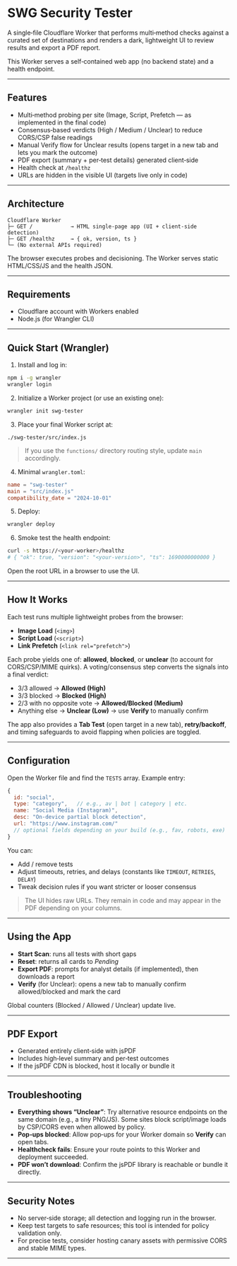 # SWG Security Tester

A single‑file Cloudflare Worker that performs multi‑method checks against a curated set of destinations and renders a dark, lightweight UI to review results and export a PDF report.

This Worker serves a self‑contained web app (no backend state) and a health endpoint.

---

## Features

* Multi‑method probing per site (Image, Script, Prefetch — as implemented in the final code)
* Consensus‑based verdicts (High / Medium / Unclear) to reduce CORS/CSP false readings
* Manual Verify flow for Unclear results (opens target in a new tab and lets you mark the outcome)
* PDF export (summary + per‑test details) generated client‑side
* Health check at `/healthz`
* URLs are hidden in the visible UI (targets live only in code)

---

## Architecture

```
Cloudflare Worker
├─ GET /            → HTML single‑page app (UI + client‑side detection)
├─ GET /healthz     → { ok, version, ts }
└─ (No external APIs required)
```

The browser executes probes and decisioning. The Worker serves static HTML/CSS/JS and the health JSON.

---

## Requirements

* Cloudflare account with Workers enabled
* Node.js (for Wrangler CLI)

---

## Quick Start (Wrangler)

1. Install and log in:

```bash
npm i -g wrangler
wrangler login
```

2. Initialize a Worker project (or use an existing one):

```bash
wrangler init swg-tester
```

3. Place your final Worker script at:

```
./swg-tester/src/index.js
```

> If you use the `functions/` directory routing style, update `main` accordingly.

4. Minimal `wrangler.toml`:

```toml
name = "swg-tester"
main = "src/index.js"
compatibility_date = "2024-10-01"
```

5. Deploy:

```bash
wrangler deploy
```

6. Smoke test the health endpoint:

```bash
curl -s https://<your-worker>/healthz
# { "ok": true, "version": "<your-version>", "ts": 1690000000000 }
```

Open the root URL in a browser to use the UI.

---

## How It Works

Each test runs multiple lightweight probes from the browser:

* **Image Load** (`<img>`)
* **Script Load** (`<script>`)
* **Link Prefetch** (`<link rel="prefetch">`)

Each probe yields one of: **allowed**, **blocked**, or **unclear** (to account for CORS/CSP/MIME quirks). A voting/consensus step converts the signals into a final verdict:

* 3/3 allowed → **Allowed (High)**
* 3/3 blocked → **Blocked (High)**
* 2/3 with no opposite vote → **Allowed/Blocked (Medium)**
* Anything else → **Unclear (Low)** → use **Verify** to manually confirm

The app also provides a **Tab Test** (open target in a new tab), **retry/backoff**, and timing safeguards to avoid flapping when policies are toggled.

---

## Configuration

Open the Worker file and find the `TESTS` array. Example entry:

```js
{
  id: "social",
  type: "category",   // e.g., av | bot | category | etc.
  name: "Social Media (Instagram)",
  desc: "On-device partial block detection",
  url: "https://www.instagram.com/"
  // optional fields depending on your build (e.g., fav, robots, exe)
}
```

You can:

* Add / remove tests
* Adjust timeouts, retries, and delays (constants like `TIMEOUT`, `RETRIES`, `DELAY`)
* Tweak decision rules if you want stricter or looser consensus

> The UI hides raw URLs. They remain in code and may appear in the PDF depending on your columns.

---

## Using the App

* **Start Scan**: runs all tests with short gaps
* **Reset**: returns all cards to *Pending*
* **Export PDF**: prompts for analyst details (if implemented), then downloads a report
* **Verify** (for Unclear): opens a new tab to manually confirm allowed/blocked and mark the card

Global counters (Blocked / Allowed / Unclear) update live.

---

## PDF Export

* Generated entirely client‑side with jsPDF
* Includes high‑level summary and per‑test outcomes
* If the jsPDF CDN is blocked, host it locally or bundle it

---

## Troubleshooting

* **Everything shows “Unclear”**: Try alternative resource endpoints on the same domain (e.g., a tiny PNG/JS). Some sites block script/image loads by CSP/CORS even when allowed by policy.
* **Pop‑ups blocked**: Allow pop‑ups for your Worker domain so **Verify** can open tabs.
* **Healthcheck fails**: Ensure your route points to this Worker and deployment succeeded.
* **PDF won’t download**: Confirm the jsPDF library is reachable or bundle it directly.

---

## Security Notes

* No server‑side storage; all detection and logging run in the browser.
* Keep test targets to safe resources; this tool is intended for policy validation only.
* For precise tests, consider hosting canary assets with permissive CORS and stable MIME types.

---

